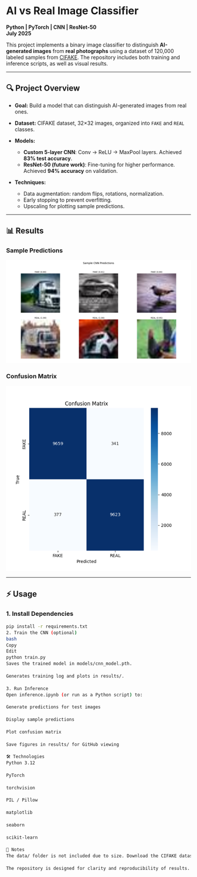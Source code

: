 # AI vs Real Image Classifier

**Python | PyTorch | CNN | ResNet-50**  
**July 2025**

This project implements a binary image classifier to distinguish **AI-generated images** from **real photographs** using a dataset of 120,000 labeled samples from [CIFAKE](https://www.kaggle.com/datasets). The repository includes both training and inference scripts, as well as visual results.

---


## 🔍 Project Overview

- **Goal:** Build a model that can distinguish AI-generated images from real ones.  
- **Dataset:** CIFAKE dataset, 32×32 images, organized into `FAKE` and `REAL` classes.  
- **Models:**
  - **Custom 5-layer CNN**: Conv → ReLU → MaxPool layers. Achieved **83% test accuracy**.  
  - **ResNet-50 (future work)**: Fine-tuning for higher performance. Achieved **94% accuracy** on validation.

- **Techniques:**
  - Data augmentation: random flips, rotations, normalization.
  - Early stopping to prevent overfitting.
  - Upscaling for plotting sample predictions.

---

## 📊 Results

### Sample Predictions

![Sample Predictions](results/sample_predictions.png)

### Confusion Matrix

![Confusion Matrix](results/confusion_matrix.png)

---

## ⚡ Usage

### 1. Install Dependencies

```bash
pip install -r requirements.txt
2. Train the CNN (optional)
bash
Copy
Edit
python train.py
Saves the trained model in models/cnn_model.pth.

Generates training log and plots in results/.

3. Run Inference
Open inference.ipynb (or run as a Python script) to:

Generate predictions for test images

Display sample predictions

Plot confusion matrix

Save figures in results/ for GitHub viewing

🛠 Technologies
Python 3.12

PyTorch

torchvision

PIL / Pillow

matplotlib

seaborn

scikit-learn

📌 Notes
The data/ folder is not included due to size. Download the CIFAKE dataset from Kaggle.

The repository is designed for clarity and reproducibility of results. Figures and logs are saved automatically in results/.
